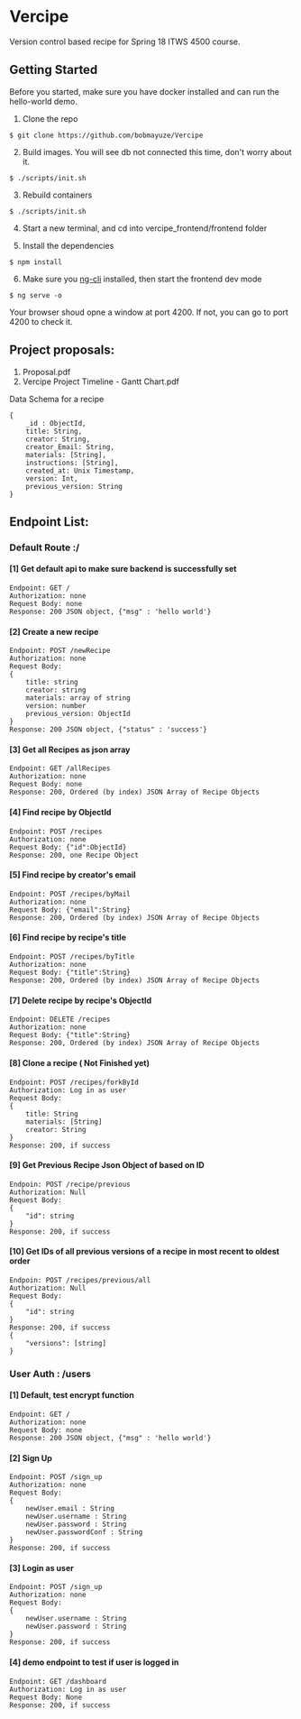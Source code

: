 # Vercipe
Version control based recipe for Spring 18 ITWS 4500 course. 


## Getting Started
Before you started, make sure you have docker installed and can run the hello-world demo.

1. Clone the repo

```
$ git clone https://github.com/bobmayuze/Vercipe
```

2. Build images. You will see db not connected this time, don't worry about it.
```
$ ./scripts/init.sh
```


3. Rebuild containers
```
$ ./scripts/init.sh 
```

4. Start a new terminal, and cd into vercipe_frontend/frontend folder

5. Install the dependencies 
```
$ npm install
```

6. Make sure you [ng-cli](https://cli.angular.io/) installed, then start the frontend dev mode
```
$ ng serve -o
```

Your browser shoud opne a window at port 4200. If not, you can go to port 4200 to check it.



## Project proposals:

1. Proposal.pdf
2. Vercipe Project Timeline - Gantt Chart.pdf



Data Schema for a recipe
```
{
	_id : ObjectId,
	title: String,
    creator: String,
	creator_Email: String,
	materials: [String],
	instructions: [String],
	created_at: Unix Timestamp,
	version: Int,
	previous_version: String
}

```


## Endpoint List:

### Default Route :/

#### [1] Get default api to make sure backend is successfully set
```
Endpoint: GET /
Authorization: none
Request Body: none
Response: 200 JSON object, {"msg" : 'hello world'}
```

#### [2] Create a new recipe
```
Endpoint: POST /newRecipe
Authorization: none
Request Body: 
{
    title: string
    creator: string
    materials: array of string
    version: number
    previous_version: ObjectId
} 
Response: 200 JSON object, {"status" : 'success'}
```

#### [3] Get all Recipes as json array
```
Endpoint: GET /allRecipes
Authorization: none
Request Body: none
Response: 200, Ordered (by index) JSON Array of Recipe Objects
```

#### [4] Find recipe by ObjectId
```
Endpoint: POST /recipes
Authorization: none
Request Body: {"id":ObjectId}
Response: 200, one Recipe Object
```

#### [5] Find recipe by creator's email
```
Endpoint: POST /recipes/byMail
Authorization: none
Request Body: {"email":String}
Response: 200, Ordered (by index) JSON Array of Recipe Objects
```

#### [6] Find recipe by recipe's title
```
Endpoint: POST /recipes/byTitle
Authorization: none
Request Body: {"title":String}
Response: 200, Ordered (by index) JSON Array of Recipe Objects
```

#### [7] Delete recipe by recipe's ObjectId
```
Endpoint: DELETE /recipes
Authorization: none
Request Body: {"title":String}
Response: 200, Ordered (by index) JSON Array of Recipe Objects
```

#### [8] Clone a recipe ( Not Finished yet)
```
Endpoint: POST /recipes/forkById
Authorization: Log in as user
Request Body: 
{
    title: String
    materials: [String]
    creator: String
}
Response: 200, if success
```

#### [9] Get Previous Recipe Json Object of based on ID
```
Endpoin: POST /recipe/previous
Authorization: Null
Request Body:
{
    "id": string
}
Response: 200, if success
```

#### [10] Get IDs of all previous versions of a recipe in most recent to oldest order
```
Endpoin: POST /recipes/previous/all
Authorization: Null
Request Body:
{
    "id": string
}
Response: 200, if success
{
    "versions": [string]
}
```


### User Auth : /users

#### [1] Default, test encrypt function
```
Endpoint: GET /
Authorization: none
Request Body: none
Response: 200 JSON object, {"msg" : 'hello world'}
```

#### [2] Sign Up
```
Endpoint: POST /sign_up
Authorization: none
Request Body: 
{
	newUser.email : String
    newUser.username : String
    newUser.password : String
    newUser.passwordConf : String
}
Response: 200, if success
```

#### [3] Login as user
```
Endpoint: POST /sign_up
Authorization: none
Request Body: 
{
    newUser.username : String
    newUser.password : String
}
Response: 200, if success
```

#### [4] demo endpoint to test if user is logged in
```
Endpoint: GET /dashboard
Authorization: Log in as user
Request Body: None
Response: 200, if success
```



